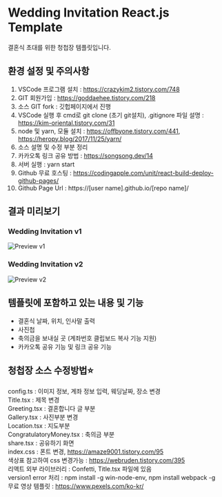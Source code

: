 # Wedding Invitation React.js Template

결혼식 초대를 위한 청첩장 템플릿입니다.  

## 환경 설정 및 주의사항  
1. VSCode 프로그램 설치 : https://crazykim2.tistory.com/748  
2. GIT 회원가입 : https://goddaehee.tistory.com/218  
3. 소스 GIT fork : 깃헙페이지에서 진행  
4. VSCode 실행 후 cmd로 git clone (초기 git설치), .gitignore 파일 설명 : https://kim-oriental.tistory.com/31  
5. node 및 yarn, 모듈 설치 : https://offbyone.tistory.com/441, https://heropy.blog/2017/11/25/yarn/  
6. 소스 설명 및 수정 부분 정리  
7. 카카오톡 링크 공유 방법 : https://songsong.dev/14  
8. 서버 실행 : yarn start  
9. Github 무료 호스팅 : https://codingapple.com/unit/react-build-deploy-github-pages/  
10. Github Page Url : https://[user name].github.io/[repo name]/  

## 결과 미리보기

### Wedding Invitation v1
![Preview v1](./Preview_v1.gif)

### Wedding Invitation v2
![Preview v2](./Preview_v2.gif)

## 템플릿에 포함하고 있는 내용 및 기능
- 결혼식 날짜, 위치, 인사말 출력
- 사진첩
- 축의금을 보내실 곳 (계좌번호 클립보드 복사 기능 지원)
- 카카오톡 공유 기능 및 링크 공유 기능

## 청첩장 소스 수정방법⭐

config.ts : 이미지 정보, 계좌 정보 입력, 웨딩날짜, 장소 변경  
Title.tsx :  제목 변경  
Greeting.tsx : 결혼합니다 글 부분  
Gallery.tsx : 사진부분 변경  
Location.tsx : 지도부분  
CongratulatoryMoney.tsx : 축의금 부분  
share.tsx : 공유하기 화면  
index.css :  폰트 변경, https://amaze9001.tistory.com/95  
색상표 참고하여 css 변경가능 : https://webruden.tistory.com/395  
리액트 외부 라이브러리 : Confetti, Title.tsx 파일에 있음  
version1 error 처리 : npm install -g win-node-env, npm install webpack -g  
무료 영상 템플릿 : https://www.pexels.com/ko-kr/

